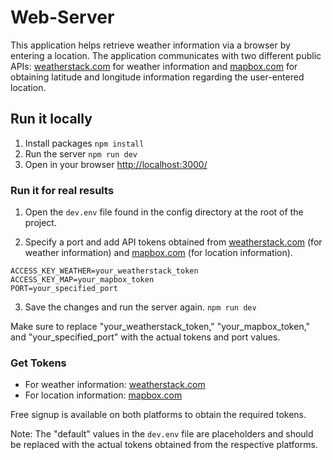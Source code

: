 # Web-Server

This application helps retrieve weather information via a browser by entering a location. The application communicates with two different public APIs: [weatherstack.com](https://weatherstack.com/) for weather information and [mapbox.com](https://www.mapbox.com/) for obtaining latitude and longitude information regarding the user-entered location.

## Run it locally

1. Install packages
   `npm install`
2. Run the server
   `npm run dev`
3. Open in your browser
   [http://localhost:3000/](http://localhost:3000/)

### Run it for real results

1. Open the `dev.env` file found in the config directory at the root of the project.

2. Specify a port and add API tokens obtained from [weatherstack.com](https://weatherstack.com/) (for weather information) and [mapbox.com](https://www.mapbox.com/) (for location information).

```
ACCESS_KEY_WEATHER=your_weatherstack_token
ACCESS_KEY_MAP=your_mapbox_token
PORT=your_specified_port
```

3. Save the changes and run the server again.
   `npm run dev`

Make sure to replace "your_weatherstack_token," "your_mapbox_token," and "your_specified_port" with the actual tokens and port values.

### Get Tokens

- For weather information: [weatherstack.com](https://weatherstack.com/)
- For location information: [mapbox.com](https://www.mapbox.com/)

Free signup is available on both platforms to obtain the required tokens.

Note: The "default" values in the `dev.env` file are placeholders and should be replaced with the actual tokens obtained from the respective platforms.
